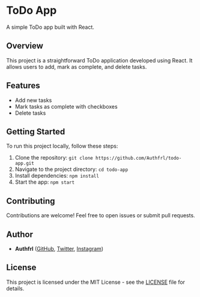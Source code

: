 # ToDo App

A simple ToDo app built with React.

## Overview

This project is a straightforward ToDo application developed using React. It allows users to add, mark as complete, and delete tasks.

## Features

- Add new tasks
- Mark tasks as complete with checkboxes
- Delete tasks

## Getting Started

To run this project locally, follow these steps:

1. Clone the repository: `git clone https://github.com/Authfrl/todo-app.git`
2. Navigate to the project directory: `cd todo-app`
3. Install dependencies: `npm install`
4. Start the app: `npm start`

## Contributing

Contributions are welcome! Feel free to open issues or submit pull requests.

## Author

- **Authfrl** ([GitHub](https://github.com/Authfrl), [Twitter](https://twitter.com/authtbh), [Instagram](https://instagram.com/auth.dev))

## License

This project is licensed under the MIT License - see the [LICENSE](LICENSE) file for details.
